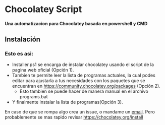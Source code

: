 # Chocolatey Script 
#### Una automatizacion para Chocolatey basada en powershell y CMD
## Instalación 
### Esto es asi:
- Installer.ps1 se encarga de instalar chocolatey usando el script de la pagina web oficial (Opción 1).
- Tambien te permite leer la lista de programas actuales, la cual podes editar para ajustarla a tus necesidades con los paquetes que se encuentran en https://community.chocolatey.org/packages (Opción 2).
  - Esto tambien se puede hacer de manera manual en el archivo programs.bat 
- Y finalmente instalar la lista de programas(Opción 3).

En caso de que se rompa algo crea un issue, o mandame un [email](leonardosoumas3@gmail.com).
Pero probablemente se mas rapido revisar https://chocolatey.org/install
